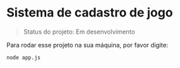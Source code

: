# Sistema de cadastro de jogo 

> Status do projeto: Em desenvolvimento

Para rodar esse projeto na sua máquina, por favor digite:

```
node app.js
```

